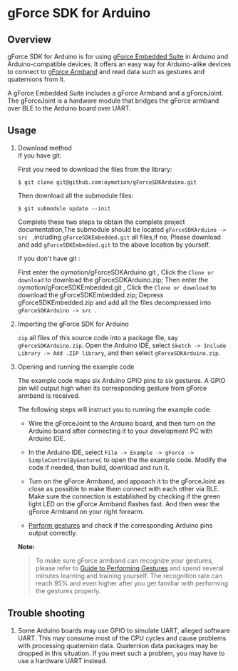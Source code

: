 # gForce SDK for Arduino

## Overview
gForce SDK for Arduino is for using [gForce Embedded Suite][gForceEmbeddedSuite] 
in Arduino and Arduino-compatible devices. It offers an easy way for 
Arduino-alike devices to connect to [gForce Armband][gForceArmband] and read 
data such as gestures and quaternions from it.

A gForce Embedded Suite includes a gForce Armband and a gForceJoint. 
The gForceJoint is a hardware module that bridges the gForce armband over BLE 
to the Arduino board over UART.

## Usage  
1. Download method  
    If you have git:  

    First you need to download the files from the library:  

    `$ git clone git@github.com:oymotion/gForceSDKArduino.git`  

    Then download all the submodule files:  

    `$ git submodule update --init`  

    Complete these two steps to obtain the complete project documentation,The submodule should be located 
    `gForceSDKArduino -> src ` ,including ` gForceSDKEmbedded.git ` all files,if no,
    Please download and add ` gForceSDKEmbedded.git ` to the above location  by yourself.  

    If you don't have git :  

    First enter the oymotion/gForceSDKArduino.git , Click the ` Clone or download ` to download the  gForceSDKArduino.zip;
    Then enter the oymotion/gForceSDKEmbedded.git , Click the ` Clone or download ` to download the  gForceSDKEmbedded.zip;
    Depress gForceSDKEmbedded.zip and add all the files decompressed into `gForceSDKArduino -> src `.  

2. Importing the gForce SDK for Arduino

    `zip` all files of this source code into a package file, say `gForceSDKArduino.zip`.
    Open the Arduino IDE, select `Sketch -> Include Library -> Add .ZIP library`,
    and then select `gForceSDKArduino.zip`.

3. Opening and running the example code

    The example code maps six Arduino GPIO pins to six gestures. A GPIO pin
    will output high when its corresponding gesture from gForce armband is
    received.

    The following steps will instruct you to running the example code:

    * Wire the gForceJoint to the Arduino board, and then turn on the Arduino 
      board after connecting it to your development PC with Arduino IDE.

    * In the Arduino IDE, select `File -> Example -> gForce -> SimpleControlByGestureC`
      to open the the example code. Modify the code if needed, then build,
      download and run it.

    * Turn on the gForce Armband, and appoach it to the gForceJoint as close as 
      possible to make them connect with each other via BLE. Make sure the 
      connection is established by checking if the green light LED on the 
      gForce Armband flashes fast. And then wear the gForce Armband on your 
      right forearm.

    * [Perform gestures][GuideToPerformingGestures] and check if the corresponding 
      Arduino pins output correctly.

    **Note:**
    > To make sure gForce armband can recognize your gestures, please refer to
    > [Guide to Performing Gestures][GuideToPerformingGestures]
    > and spend several minutes learning and training yourself. The recognition
    > rate can reach 95% and even higher after you get familiar with performing 
    > the gestures properly.

## Trouble shooting
1. Some Arduino boards may use GPIO to simulate UART, alleged software UART.
   This may consume most of the CPU cycles and cause problems with processing
   quaternion data. Quaternion data packages may be dropped in this situation.
   If you meet such a problem,  you may have to use a hardware UART instead.

[gForceEmbeddedSuite]: https://oymotion.github.io/doc/gForce100EmbeddedSuiteUserGuide/
[gForceArmband]: https://oymotion.github.io/doc/gForce100UserGuide/
[GuideToPerformingGestures]: https://www.youtube.com/watch?v=wBsYJf0wrkk  

